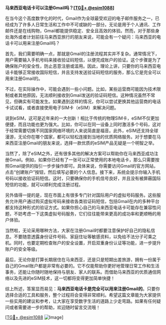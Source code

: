 **马来西亚电话卡可以注册Gmail吗？[[TG💪+ @esim1088](https://t.me/s/esim1088)]**

在当今这个高度数字化的时代，Gmail作为全球最受欢迎的电子邮件服务之一，已经成为了许多人日常生活和工作中不可或缺的一部分。无论是用于个人通讯、工作邮件还是在线购物，Gmail都能提供稳定、安全且高效的体验。然而，对于那些身处海外或者计划前往马来西亚旅行的朋友来说，可能会有一个疑问：马来西亚的电话卡可以用来注册Gmail吗？

首先，我们需要明确一点，那就是Gmail的注册流程其实并不复杂。通常情况下，用户需要输入手机号码来接收验证码短信，以便完成账户的验证。这个步骤是为了确保账户的安全性，防止恶意注册或滥用。因此，理论上讲，只要你的马来西亚电话卡能够正常接收国际短信，并且支持发送验证码短信的服务，那么它是完全可以用来注册Gmail的。

不过，在实际操作中，可能会遇到一些小问题。比如，某些运营商可能因为技术限制或者其他原因，无法顺利接收到Gmail发送的验证码短信。这种情况虽然不常见，但确实有可能发生。如果遇到这样的情况，你可以尝试更换其他运营商的电话卡试试看，或者直接使用电子SIM卡（eSIM）来解决问题。

说到eSIM，这可是近年来的一大创新！相比于传统的物理SIM卡，eSIM不仅更加便捷，而且功能也更为强大。比如，你可以在同一设备上同时激活多个号码，这对于经常需要切换不同国家网络环境的人来说简直是福音。此外，eSIM还支持全球漫游，无论你在哪个国家，都可以轻松连接到当地的优质网络服务。对于想要在马来西亚注册Gmail的朋友来说，选择一款优质的eSIM产品无疑是一个明智之举。

当然了，除了eSIM之外，还有很多其他的解决方案可以帮助你在马来西亚成功注册Gmail。例如，如果你已经有了一张可以正常使用的本地电话卡，那么只需要按照Gmail提供的指引一步步操作即可。具体来说，你需要访问Gmail的官方网站，点击“创建账户”按钮，然后填写必要的个人信息。接下来，系统会提示你输入手机号码以接收验证码短信。这时，只要确保你的手机信号良好，并且没有被屏蔽国际短信的功能，就可以顺利完成注册过程。

另外值得一提的是，现在市面上有很多专门针对国际用户的虚拟号码服务。这些服务允许用户通过购买虚拟号码来接收各类验证码短信，包括Gmail在内的多种平台都支持这种形式的验证方式。如果你担心自己的马来西亚电话卡可能存在兼容性问题，不妨考虑一下这类虚拟号码服务，它们往往能带来更高的成功率和更顺畅的用户体验。

当然啦，无论采用哪种方法，大家在注册Gmail时都要注意保护好自己的隐私信息。不要随意透露身份证件号码、家庭住址等敏感资料，以免给不法分子可乘之机。同时，也要定期检查账户的安全设置，开启双重身份认证等功能，进一步提升账户的安全等级。

最后，无论你是打算长期居住在马来西亚，还是只是短期出差旅游，拥有一份属于自己的Gmail账户都是非常有必要的。它不仅能帮助你更好地管理日常工作和生活事务，还能让你随时随地保持与朋友、家人的联系。而借助马来西亚的优质通信网络以及先进的eSIM技术，这一切都将变得更加简单快捷！

综上所述，答案显而易见：**马来西亚电话卡是完全可以用来注册Gmail的**。只要你选择合适的工具和服务，整个过程将会变得非常顺利。希望这篇文章能为大家提供一些实用的建议和参考，让大家在享受数字生活的道路上少走弯路。如果有任何疑问或者需要进一步的帮助，欢迎随时留言交流哦！

[[TG💪+ @esim1088](https://t.me/s/esim1088) ![Image](https://i.postimg.cc/4NQfJmqS/Snipaste-2025-05-13-00-14-12.png)]